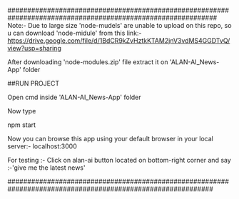 #############################################################################################################
Note:- Due to large size 'node-mudels' are unable to upload on this repo,
       so u can download 'node-midule' from this link:-
       https://drive.google.com/file/d/1BdCR9kZvHztkKTAM2jnV3vdMS4GGDTvQ/view?usp=sharing
       
       
After downloading 'node-modules.zip' file extract it on 'ALAN-AI_News-App' folder
       
##RUN PROJECT 

Open cmd inside 'ALAN-AI_News-App' folder

Now type

npm start

Now you can browse this app using your default browser in your local server:- localhost:3000 

For testing :- Click on alan-ai button located on bottom-right corner and say :-'give me the latest news'


############################################################################################################
